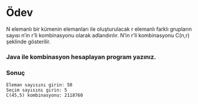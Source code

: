 # Ödev
N elemanlı bir kümenin elemanları ile oluşturulacak r elemanlı farklı grupların sayısı n’in r’li kombinasyonu olarak adlandırılır. N’in r’li kombinasyonu C(n,r) şeklinde gösterilir.

### Java ile kombinasyon hesaplayan program yazınız.

### Sonuç

````
Eleman sayısını girin: 50
Seçim sayısını girin: 5
C(45,5) kombinasyonu: 2118760
````
